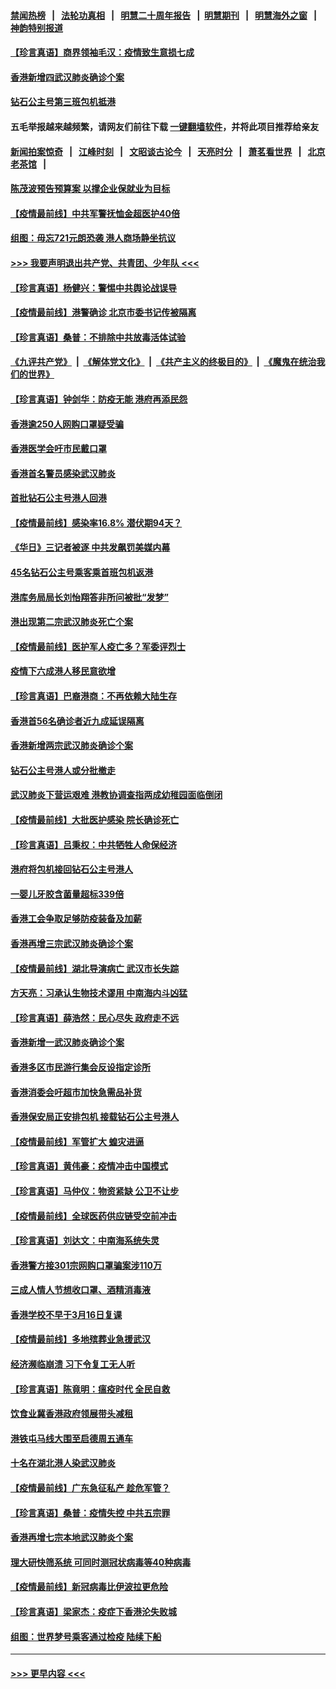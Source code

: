 #### [禁闻热榜](热点新闻.md?=0)  &nbsp;&nbsp;|&nbsp;&nbsp; [法轮功真相](https://github.com/gfw-breaker/truth/blob/master/README.md?=0) &nbsp;&nbsp;|&nbsp;&nbsp; [明慧二十周年报告](https://github.com/gfw-breaker/mh-reports/blob/master/README.md?=0) &nbsp;&nbsp;|&nbsp;&nbsp;[明慧期刊](https://github.com/gfw-breaker/mh-qikan) &nbsp;&nbsp;|&nbsp;&nbsp; [明慧海外之窗](https://github.com/gfw-breaker/mh-news/blob/master/README.md?=0) &nbsp;&nbsp;|&nbsp;&nbsp; [神韵特别报道](https://github.com/gfw-breaker/mh-news/blob/master/shenyun.md?=0)
#### [【珍言真语】商界领袖毛汉：疫情致生意损七成](../pages/nsc415/n11890348.md?t=02250131) 
#### [香港新增四武汉肺炎确诊个案](../pages/nsc415/n11890610.md?t=02250131) 
#### [钻石公主号第三班包机抵港](../pages/nsc415/n11890645.md?t=02250131) 
#### 五毛举报越来越频繁，请网友们前往下载 [一键翻墙软件](https://github.com/gfw-breaker/ssr-accounts)，并将此项目推荐给亲友
#### [新闻拍案惊奇](https://github.com/gfw-breaker/banned-news/blob/master/pages/link4.md) &nbsp;&nbsp;|&nbsp;&nbsp; [江峰时刻](https://github.com/gfw-breaker/banned-news/blob/master/pages/link4.md) &nbsp;&nbsp;|&nbsp;&nbsp; [文昭谈古论今](https://github.com/gfw-breaker/banned-news/blob/master/pages/link4.md) &nbsp;&nbsp;|&nbsp;&nbsp; [天亮时分](https://github.com/gfw-breaker/banned-news/blob/master/pages/link4.md) &nbsp;&nbsp;|&nbsp;&nbsp; [萧茗看世界](https://github.com/gfw-breaker/banned-news/blob/master/pages/link4.md) &nbsp;&nbsp;|&nbsp;&nbsp; [北京老茶馆](https://github.com/gfw-breaker/banned-news/blob/master/pages/link4.md) &nbsp;&nbsp;|&nbsp;&nbsp; 
#### [陈茂波预告预算案 以撑企业保就业为目标](../pages/nsc415/n11890574.md?t=02250131) 
#### [【疫情最前线】中共军警抚恤金超医护40倍](../pages/nsc415/n11890458.md?t=02250131) 
#### [组图：毋忘721元朗恐袭 港人商场静坐抗议](../pages/nsc415/n11876882.md?t=02250131) 
#### [>>> 我要声明退出共产党、共青团、少年队 <<<](https://github.com/begood0513/goodnews/blob/master/quit/letter.md) 
#### [【珍言真语】杨健兴：警惕中共舆论战误导](../pages/nsc415/n11888131.md?t=02250131) 
#### [【疫情最前线】港警确诊 北京市委书记传被隔离](../pages/nsc415/n11886872.md?t=02250131) 
#### [【珍言真语】桑普：不排除中共放毒活体试验](../pages/nsc415/n11886832.md?t=02250131) 
#### [《九评共产党》](https://github.com/begood0513/9ping.md/blob/master/README.md) &nbsp;|&nbsp; [《解体党文化》](../../../../jtdwh.md/blob/master/README.md)  &nbsp;|&nbsp; [《共产主义的终极目的》](../../../../gczydzjmd.md/blob/master/README.md) &nbsp;|&nbsp; [《魔鬼在统治我们的世界》](../../../../mgztzwmdsj.md/blob/master/README.md) 
#### [【珍言真语】钟剑华：防疫无能 港府再添民怨](../pages/nsc415/n11884504.md?t=02250131) 
#### [香港逾250人网购口罩疑受骗](../pages/nsc415/n11884388.md?t=02250131) 
#### [香港医学会吁市民戴口罩](../pages/nsc415/n11884367.md?t=02250131) 
#### [香港首名警员感染武汉肺炎](../pages/nsc415/n11884357.md?t=02250131) 
#### [首批钻石公主号港人回港](../pages/nsc415/n11884333.md?t=02250131) 
#### [【疫情最前线】感染率16.8% 潜伏期94天？](../pages/nsc415/n11884256.md?t=02250131) 
#### [《华日》三记者被逐 中共发飙罚美媒内幕](../pages/nsc415/n11884184.md?t=02250131) 
#### [45名钻石公主号乘客乘首班包机返港](../pages/nsc415/n11881770.md?t=02250131) 
#### [港库务局局长刘怡翔答非所问被批“发梦”](../pages/nsc415/n11881752.md?t=02250131) 
#### [港出现第二宗武汉肺炎死亡个案](../pages/nsc415/n11881736.md?t=02250131) 
#### [【疫情最前线】医护军人疫亡多？军委评烈士](../pages/nsc415/n11881655.md?t=02250131) 
#### [疫情下六成港人移民意欲增](../pages/nsc415/n11881699.md?t=02250131) 
#### [【珍言真语】巴裔港商：不再依赖大陆生存](../pages/nsc415/n11881126.md?t=02250131) 
#### [香港首56名确诊者近九成延误隔离](../pages/nsc415/n11879079.md?t=02250131) 
#### [香港新增两宗武汉肺炎确诊个案](../pages/nsc415/n11879064.md?t=02250131) 
#### [钻石公主号港人或分批撤走](../pages/nsc415/n11879029.md?t=02250131) 
#### [武汉肺炎下营运艰难 港教协调查指两成幼稚园面临倒闭](../pages/nsc415/n11878989.md?t=02250131) 
#### [【疫情最前线】大批医护感染 院长确诊死亡](../pages/nsc415/n11878595.md?t=02250131) 
#### [【珍言真语】吕秉权：中共牺牲人命保经济](../pages/nsc415/n11878390.md?t=02250131) 
#### [港府将包机接回钻石公主号港人](../pages/nsc415/n11876352.md?t=02250131) 
#### [一婴儿牙胶含菌量超标339倍](../pages/nsc415/n11876336.md?t=02250131) 
#### [香港工会争取足够防疫装备及加薪](../pages/nsc415/n11876313.md?t=02250131) 
#### [香港再增三宗武汉肺炎确诊个案](../pages/nsc415/n11876297.md?t=02250131) 
#### [【疫情最前线】湖北导演病亡 武汉市长失踪](../pages/nsc415/n11876272.md?t=02250131) 
#### [方天亮：习承认生物技术谬用 中南海内斗凶猛](../pages/nsc415/n11873679.md?t=02250131) 
#### [【珍言真语】薛浩然：民心尽失 政府走不远](../pages/nsc415/n11875838.md?t=02250131) 
#### [香港新增一武汉肺炎确诊个案](../pages/nsc415/n11874044.md?t=02250131) 
#### [香港多区市民游行集会反设指定诊所](../pages/nsc415/n11874017.md?t=02250131) 
#### [香港消委会吁超市加快急需品补货](../pages/nsc415/n11874003.md?t=02250131) 
#### [香港保安局正安排包机 接载钻石公主号港人](../pages/nsc415/n11873932.md?t=02250131) 
#### [【疫情最前线】军管扩大 蝗灾进逼](../pages/nsc415/n11873780.md?t=02250131) 
#### [【珍言真语】黄伟豪：疫情冲击中国模式](../pages/nsc415/n11873482.md?t=02250131) 
#### [【珍言真语】马仲仪：物资紧缺 公卫不让步](../pages/nsc415/n11872315.md?t=02250131) 
#### [【疫情最前线】全球医药供应链受空前冲击](../pages/nsc415/n11869614.md?t=02250131) 
#### [【珍言真语】刘达文：中南海系统失灵](../pages/nsc415/n11869465.md?t=02250131) 
#### [香港警方接301宗网购口罩骗案涉110万](../pages/nsc415/n11867572.md?t=02250131) 
#### [三成人情人节想收口罩、酒精消毒液](../pages/nsc415/n11867523.md?t=02250131) 
#### [香港学校不早于3月16日复课](../pages/nsc415/n11867498.md?t=02250131) 
#### [【疫情最前线】多地殡葬业急援武汉](../pages/nsc415/n11866914.md?t=02250131) 
#### [经济濒临崩溃 习下令复工无人听](../pages/nsc415/n11867269.md?t=02250131) 
#### [【珍言真语】陈竟明：瘟疫时代 全民自救](../pages/nsc415/n11866765.md?t=02250131) 
#### [饮食业冀香港政府领展带头减租](../pages/nsc415/n11864876.md?t=02250131) 
#### [港铁屯马线大围至启德周五通车](../pages/nsc415/n11864842.md?t=02250131) 
#### [十名在湖北港人染武汉肺炎](../pages/nsc415/n11864807.md?t=02250131) 
#### [【疫情最前线】广东急征私产 趁危军管？](../pages/nsc415/n11864205.md?t=02250131) 
#### [【珍言真语】桑普：疫情失控 中共五宗罪](../pages/nsc415/n11864157.md?t=02250131) 
#### [香港再增七宗本地武汉肺炎个案](../pages/nsc415/n11862405.md?t=02250131) 
#### [理大研快筛系统 可同时测冠状病毒等40种病毒](../pages/nsc415/n11862376.md?t=02250131) 
#### [【疫情最前线】新冠病毒比伊波拉更危险](../pages/nsc415/n11862199.md?t=02250131) 
#### [【珍言真语】梁家杰：疫症下香港沦失败城](../pages/nsc415/n11861588.md?t=02250131) 
#### [组图：世界梦号乘客通过检疫 陆续下船](../pages/nsc415/n11858302.md?t=02250131) 

----
#### [ >>> 更早内容 <<< ](../indexes/nsc415-earlier.md)
